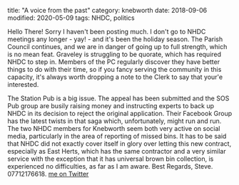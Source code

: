 title: "A voice from the past"
category: knebworth
date: 2018-09-06
modified: 2020-05-09
tags: NHDC, politics

Hello There!
Sorry I haven't been posting much. I don't go to NHDC meetings any longer - yay! - and it's been the holiday season.
The Parish Council continues, and we are in danger of going up to full strength, which is no mean feat.
Graveley is struggling to  be quorate, which has required NHDC to step in.
Members of the PC regularly discover they have better things to do with their time, so if you fancy serving the community in this capacity, it's always worth dropping a note to the Clerk to say that your'e interested.

The Station Pub is a big issue. The appeal has been submitted and the SOS Pub group are busily raising money and instructing experts to back up NHDC in its decision to reject the original application. Their Facebook Group has the latest twists in that saga which, unfortunately, might run and run.
The two NHDC members for Knebworth seem both very active on social media, particularly in the area of reporting of missed bins. It has to be said that NHDC did not exactly cover itself in glory over letting this new contract, especially as East Herts, which has the same contractor and a very similar service with the exception that it has universal brown bin collection, is experienced no difficulties, as far as I am aware.
Best Regards,
Steve.
07712176618.
[me on Twitter](https://www.twitter.com/SteveKnebworth)
